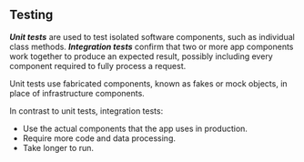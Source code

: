 ﻿## Testing

_**Unit tests**_ are used to test isolated software components, such as individual class methods. 
_**Integration tests**_ confirm that two or more app components work together to produce an expected result, possibly including every component required to fully process a request.

Unit tests use fabricated components, known as fakes or mock objects, in place of infrastructure components.

In contrast to unit tests, integration tests:
* Use the actual components that the app uses in production.
* Require more code and data processing.
* Take longer to run.
